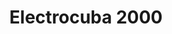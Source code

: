 ---
title: "Electrocuba 2000"
url: /ciudad-autonoma-de-buenos-aires/electrocuba-2000/
shop: eléctrico
---